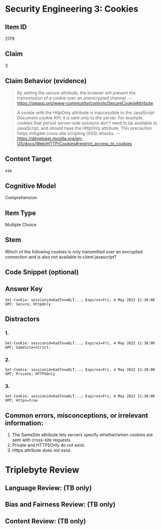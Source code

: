 # Security Engineering 3: Cookies


## Item ID
2179

## Claim
3


## Claim Behavior (evidence)
> By setting the secure attribute, the browser will prevent the transmission of a cookie over an unencrypted channel.
> -- https://owasp.org/www-community/controls/SecureCookieAttribute

> A cookie with the HttpOnly attribute is inaccessible to the JavaScript Document.cookie API; it is sent only to the server. For example, cookies that persist server-side sessions don't need to be available to JavaScript, and should have the HttpOnly attribute. This precaution helps mitigate cross-site scripting (XSS) attacks.
> -- https://developer.mozilla.org/en-US/docs/Web/HTTP/Cookies#restrict_access_to_cookies

## Content Target
xss


## Cognitive Model
Comprehension


## Item Type
Multiple Choice


## Stem

Which of the following cookies is only transmitted over an encrypted connection and is also not available to client javascript?


## Code Snippet (optional)



## Answer Key

`Set-Cookie: sessionid=Kad7ovw6LT...; Expires=Fri, 4 May 2022 11:38:00 GMT; Secure; HttpOnly`

## Distractors
### 1.

`Set-Cookie: sessionid=Kad7ovw6LT...; Expires=Fri, 4 May 2022 11:38:00 GMT; SameSite=Strict;`

### 2.

`Set-Cookie: sessionid=Kad7ovw6LT...; Expires=Fri, 4 May 2022 11:38:00 GMT; Private; HTTPSOnly`

### 3.

`Set-Cookie: sessionid=Kad7ovw6LT...; Expires=Fri, 4 May 2022 11:38:00 GMT; Https=true`


## Common errors, misconceptions, or irrelevant information:

1. The SameSite attribute lets servers specify whether/when cookies are sent with cross-site requests.
2. Private and HTTPSOnly do not exist.
3. Https attribute does not exist.


# Triplebyte Review


## Language Review: (TB only)


## Bias and Fairness Review: (TB only)


## Content Review: (TB only)

